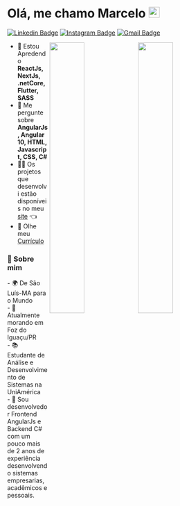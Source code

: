 # Olá, me chamo Marcelo <img src="https://media.giphy.com/media/hvRJCLFzcasrR4ia7z/giphy.gif" width="25px">

[![Linkedin Badge](https://img.shields.io/badge/LinkedIn-0077B5?style=for-the-badge&logo=linkedin&logoColor=white)](https://www.linkedin.com/in/marcelo-fortes-608328144/)
[![Instagram Badge](https://img.shields.io/badge/Instagram-E4405F?style=for-the-badge&logo=instagram&logoColor=white)](https://www.instagram.com/mfortesgc/)
[![Gmail Badge](https://img.shields.io/badge/Gmail-D14836?style=for-the-badge&logo=gmail&logoColor=white)](mailto:marcelofortes306@gmail.com)

[<img align="right" width="40%" src="https://github-readme-stats-ouuan.vercel.app/api?username=marcelofortesgc&theme=dark&show_icons=true">](https://metrics.lecoq.io/marcelofortesgc#gh-dark-mode-only)
[<img align="right" width="40%" src="https://github-readme-stats-ouuan.vercel.app/api?username=marcelofortesgc&show_icons=true">](https://metrics.lecoq.io/marcelofortesgc#gh-light-mode-only)

- 🌱 Estou Apredendo **ReactJs, NextJs, .netCore, Flutter, SASS**
- 💬 Me pergunte sobre **AngularJs, Angular 10, HTML, Javascript, CSS, C#**
- 👨‍💻 Os projetos que desenvolvi estão disponíveis no meu [site](https://marcelofortes.netlify.app/) 👈
- 📄 Olhe meu [Currículo](https://drive.google.com/file/d/1uGdJTxNwdDUo-xIFwdpOsmb7dxASQ7pe/view?usp=sharing)

<h3>📕 Sobre mim</h3>
- 🌍 De São Luís-MA para o Mundo</br>
- 🚩 Atualmente morando em Foz do Iguaçu/PR</br>
- 📚 Estudante de Análise e Desenvolvimento de Sistemas na UniAmérica</br>
- 👤 Sou desenvolvedor Frontend AngularJs e Backend C# com um pouco mais de 2 anos de experiência desenvolvendo sistemas empresarias, acadêmicos e pessoais.</br>
